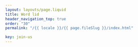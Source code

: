 ```yaml
---
layout: layouts/page.liquid
title: Word lid
header_navigation_top: true
order: "30"
permalink: "/{{ locale }}/{{ page.fileSlug }}/index.html"

key: join-us
---
```

